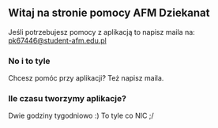 ## Witaj na stronie pomocy AFM Dziekanat

Jeśli potrzebujesz pomocy z aplikacją to napisz maila na:
pk67446@student-afm.edu.pl

### No i to tyle

Chcesz pomóc przy aplikacji? Też napisz maila.

### Ile czasu tworzymy aplikacje?

Dwie godziny tygodniowo :) To tyle co NIC ;/
